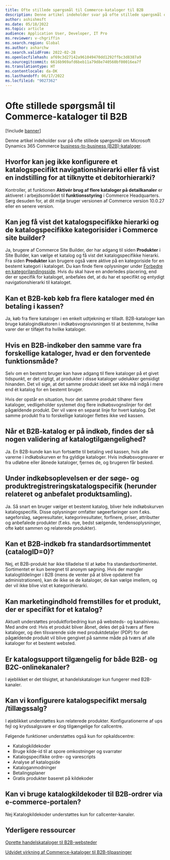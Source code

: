 ```yaml
---
title: Ofte stillede spørgsmål til Commerce-kataloger til B2B
description: Denne artikel indeholder svar på ofte stillede spørgsmål om Microsoft Dynamics 365 Commerce-kataloger.
author: ashishmsft
ms.date: 05/18/2022
ms.topic: article
audience: Application User, Developer, IT Pro
ms.reviewer: v-chgriffin
ms.search.region: Global
ms.author: asharchw
ms.search.validFrom: 2022-02-28
ms.openlocfilehash: af69c3d27142a961049470dd1292ffbc3d8387a9
ms.sourcegitcommit: 6616b969afd6beb11a79d8e740560bf00016ea7f
ms.translationtype: HT
ms.contentlocale: da-DK
ms.lasthandoff: 06/17/2022
ms.locfileid: "9027362"
---
```

# <a name="commerce-catalogs-for-b2b-faq"></a>Ofte stillede spørgsmål til Commerce-kataloger til B2B

[!include [banner](includes/banner.md)]

Denne artikel indeholder svar på ofte stillede spørgsmål om Microsoft Dynamics 365 Commerce [business-to-business (B2B)-kataloger](catalogs-b2b-sites.md).

## <a name="why-cant-i-configure-a-catalog-specific-navigation-hierarchy-or-see-an-option-to-associate-a-customer-hierarchy"></a>Hvorfor kan jeg ikke konfigurere et katalogspecifikt navigationshierarki eller få vist en indstilling for at tilknytte et debitorhierarki?

Kontroller, at funktionen **Aktivér brug af flere kataloger på detailkanaler** er aktiveret i arbejdsområdet til **funktionsstyring** i Commerce Headquarters. Sørg desuden for, at dit miljø bruger versionen af Commerce version 10.0.27 eller en senere version.

## <a name="can-i-view-the-catalog-specific-hierarchy-and-enrich-category-pages-in-commerce-site-builder"></a>Kan jeg få vist det katalogspecifikke hierarki og de katalogspecifikke kategorisider i Commerce site builder?

Ja, brugere af Commerce Site Builder, der har adgang til siden **Produkter** i Site Builder, kan vælge et katalog og få vist det katalogspecifikke hierarki. Fra siden **Produkter** kan brugere også være aktive på en kategoriside for en bestemt kategori i kataloget. Du kan finde flere oplysninger under [Forbedre en kategorilandingsside](enrich-category-page.md). Hvis du skal have en anderledes placering, end der er specifik for kataloget, anbefales det, at du har et specifikt og entydigt navigationshierarki til kataloget.

## <a name="can-a-b2b-shopper-purchase-from-multiple-catalogs-in-a-single-checkout"></a>Kan et B2B-køb køb fra flere kataloger med én betaling i kassen?

Ja, køb fra flere kataloger i en enkelt udtjekning er tilladt. B2B-kataloger kan bruge katalogindikatoren i indkøbsvognsvisningen til at bestemme, hvilke varer der er tilføjet fra hvilke kataloger.

## <a name="if-a-b2b-shopper-purchases-the-same-item-from-different-catalogs-what-is-the-expected-behavior"></a>Hvis en B2B-indkøber den samme vare fra forskellige kataloger, hvad er den forventede funktionsmåde?

Selv om en bestemt bruger kan have adgang til flere kataloger på et givet tidspunkt, er det vigtigt, at produkter i disse kataloger udelukker gensidigt hinanden. Det vil sige, at det samme produkt ideelt set ikke må indgå i mere end ét katalog for en bestemt bruger.

Hvis der opstår en situation, hvor det samme produkt tilhører flere kataloger, vedligeholder systemet dog flere indkøbsvognslinjer for det pågældende produkt. Der vil være en separat linje for hvert katalog. Det samme produkt fra to forskellige kataloger flettes ikke ved kassen.

## <a name="when-a-b2b-shopper-is-shopping-is-there-any-validation-for-catalog-availability"></a>Når et B2B-katalog er på indkøb, findes der så nogen validering af katalogtilgængelighed?

Ja. En B2B-kunde kan kun fortsætte til betaling ved kassen, hvis alle varerne i indkøbskurven er fra gyldige kataloger. Hvis indkøbsvognsvarer er fra udløbne eller åbnede kataloger, fjernes de, og brugeren får besked.

## <a name="during-the-shopping-experience-are-search-and-product-discovery-including-related-and-recommended-product-collections-catalog-specific"></a>Under indkøbsoplevelsen er der søge- og produktregistreringskatalogspecifik (herunder relateret og anbefalet produktsamling).

Ja. Så snart en bruger vælger et bestemt katalog, bliver hele indkøbskurven katalogspecifik. Disse oplysninger omfatter søgeerfaringer som f.eks. søgeforslag, søgeresultater, kategoriresultater, forfinere, priser, attributter og anbefalede produkter (f.eks. nye, bedst sælgende, tendensoplysninger, ofte købt sammen og relaterede produkter).

## <a name="can-a-b2b-shopper-purchase-from-the-default-assortment-catalogid0"></a>Kan et B2B-indkøb fra standardsortimmentet (catalogID=0)?

Nej, et B2B-produkt har ikke tilladelse til at købe fra standardsortimentet. Sortimentet er kun beregnet til anonym søgning. Hvis der mangler katalogtildelinger i B2B (mens de venter på at blive opdateret fra administrationen), kan de ikke se de kataloger, de kan vælge imellem, og der vil ikke blive vist et kategorihierarki.

## <a name="can-marketing-content-be-curated-for-a-product-that-is-specific-to-a-catalog"></a>Kan marketingindhold fremstilles for et produkt, der er specifikt for et katalog?

Aktuelt understøttes produktforbedring kun på websteds- og kanalniveau. Med andre ord: Hvis et produkt bliver åbnet, deles det på tværs af flere kataloger, og den tilsvarende side med produktdetaljer (PDP) for det pågældende produkt vil blive gengivet på samme måde på tværs af alle kataloger for et bestemt websted.

## <a name="is-catalog-support-available-for-both-b2b-and-business-to-consumer-b2c-online-channels"></a>Er katalogsupport tilgængelig for både B2B- og B2C-onlinekanaler?

I øjeblikket er det tilsigtet, at handelskataloger kun fungerer med B2B-kanaler.

## <a name="can-we-set-up-catalog-specific-upsellcross-sell-items"></a>Kan vi konfigurere katalogspecifikt mersalg /tillægssalg?

I øjeblikket understøttes kun relaterede produkter. Konfigurationerne af ups fejl og krydssalgsvare er dog tilgængelige for callcentre.

Følgende funktioner understøttes også kun for opkaldscentre:

- Katalogkildekoder
- Bruge kilde-id til at spore omkostninger og svarrater
- Katalogspecifikke ordre- og varescripts
- Analyse af katalogside
- Kataloganmodninger
- Betalingsplaner
- Gratis produkter baseret på kildekoder

## <a name="can-we-use-catalog-source-codes-for-b2b-orders-through-the-e-commerce-portal"></a>Kan vi bruge katalogkildekoder til B2B-ordrer via e-commerce-portalen?

Nej Katalogkildekoder understøttes kun for callcenter-kanaler.

## <a name="additional-resources"></a>Yderligere ressourcer

[Oprette handelskataloger til B2B-websteder](catalogs-b2b-sites.md)

[Udvidet virkning af Commerce-kataloger til B2B-tilpasninger](catalogs-b2b-sites-dev.md)
